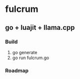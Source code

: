 # fulcrum

## go + luajit + llama.cpp


### Build

1. go generate
2. go run fulcrum.go

### Roadmap
